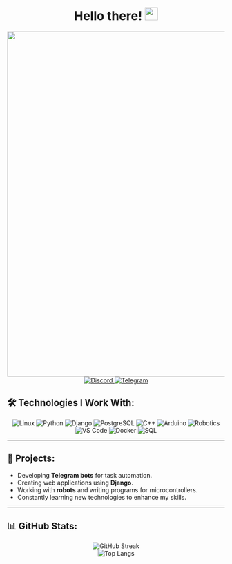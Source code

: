 <h1 align="center">
  Hello there! <img src="https://media.giphy.com/media/hvRJCLFzcasrR4ia7z/giphy.gif" width="30px"/>
</h1>  

<div id="header" align="center">
  <img src="https://media.giphy.com/media/UqxVRm1IaaIGk/giphy.gif" width="800"/>
</div>

<div id="badges" align="center">
  <a href="https://discord.com/channels/@1019643444592902144">
    <img src="https://img.shields.io/badge/Discord-7289DA?style=for-the-badge&logo=discord&logoColor=white" alt="Discord"/>
  </a>
  <a href="https://t.me/andhunter">
    <img src="https://img.shields.io/badge/Telegram-2CA5E0?style=for-the-badge&logo=telegram&logoColor=white" alt="Telegram"/>
  </a>
</div>

## 🛠️ Technologies I Work With:
<div align="center">
  <img src="https://img.shields.io/badge/Linux-FCC624?style=for-the-badge&logo=linux&logoColor=black" alt="Linux"/>
  <img src="https://img.shields.io/badge/Python-3776AB?style=for-the-badge&logo=python&logoColor=white" alt="Python"/>
  <img src="https://img.shields.io/badge/Django-092E20?style=for-the-badge&logo=django&logoColor=white" alt="Django"/>
  <img src="https://img.shields.io/badge/PostgreSQL-316192?style=for-the-badge&logo=postgresql&logoColor=white" alt="PostgreSQL"/>
  <img src="https://img.shields.io/badge/C++-00599C?style=for-the-badge&logo=cplusplus&logoColor=white" alt="C++"/>
  <img src="https://img.shields.io/badge/Arduino-00979D?style=for-the-badge&logo=arduino&logoColor=white" alt="Arduino"/>
  <img src="https://img.shields.io/badge/Robotics-FF6F00?style=for-the-badge&logo=robotframework&logoColor=white" alt="Robotics"/>
  <img src="https://img.shields.io/badge/VS%20Code-007ACC?style=for-the-badge&logo=visualstudiocode&logoColor=white" alt="VS Code"/>
  <img src="https://img.shields.io/badge/Docker-2496ED?style=for-the-badge&logo=docker&logoColor=white" alt="Docker"/>
  <img src="https://img.shields.io/badge/SQL-4479A1?style=for-the-badge&logo=postgresql&logoColor=white" alt="SQL"/>
</div>

---

## 🚀 Projects:
- Developing **Telegram bots** for task automation.
- Creating web applications using **Django**.
- Working with **robots** and writing programs for microcontrollers.
- Constantly learning new technologies to enhance my skills.

---

## 📊 GitHub Stats:
<div align="center">
  <img src="http://github-readme-streak-stats.herokuapp.com?user=Andrewfuntikov&theme=dark&background=000000" alt="GitHub Streak"/>
  <br>
  <img src="https://github-readme-stats.vercel.app/api/top-langs/?username=Andrewfuntikov&layout=compact&theme=vision-friendly-dark" alt="Top Langs"/>
</div>
